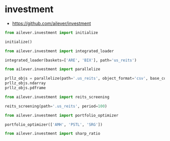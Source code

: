 # investment
- https://github.com/ailever/investment


```python
from ailever.investment import initialize

initialize()
```

```python
from ailever.investment import integrated_loader

integrated_loader(baskets=['ARE', 'BIX'], path='us_reits')
```

```python
from ailever.investment import parallelize

prllz_objs = parallelize(path='.us_reits', object_format='csv', base_column='close', date_column='date', period=100)
prllz_objs.ndarray
prllz_objs.pdframe
```


```python
from ailever.investment import reits_screening

reits_screening(path='.us_reits', period=100)
```


```python
from ailever.investment import portfolio_optimizer

portfolio_optimizer(['AMH', 'PSTL', 'SRG'])
```


```python
from ailever.investment import sharp_ratio

```



